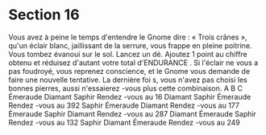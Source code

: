 # Section 16

Vous avez à peine le temps d'entendre le Gnome dire  : « Trois crânes  », qu'un éclair
blanc, jaillissant de la serrure, vous frappe en pleine poitrine. Vous tombez évanoui sur le
sol. Lancez un dé. Ajoutez 1 point au chiffre obtenu et réduisez d'autant votre total
d'ENDURANCE . Si l'éclair ne vous a pas foudroyé, vous reprenez conscience, et le Gnome
vous demande de faire une nouvelle tentative. La dernière foi s, vous n'avez pas choisi les
bonnes pierres, aussi n'essaierez -vous plus cette combinaison.
A  B  C
Émeraude  Diamant  Saphir     Rendez -vous au 16
Diamant  Saphir   Émeraude    Rendez -vous au 392
Saphir   Émeraude  Diamant    Rendez -vous au 177
Émeraude  Saphir   Diamant    Rendez -vous au 287
Diamant  Émeraude  Saphir     Rendez -vous au 132
Saphir   Diamant  Émeraude    Rendez -vous au 249